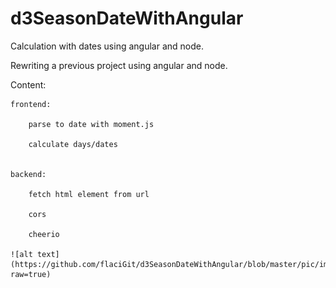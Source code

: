 # d3SeasonDateWithAngular
Calculation with dates using angular and node.

Rewriting a previous project using angular and node.

Content:

	frontend:
  
		parse to date with moment.js
    
		calculate days/dates
		
		
	backend:
  
		fetch html element from url
    
		cors
    
		cheerio
		
    ![alt text](https://github.com/flaciGit/d3SeasonDateWithAngular/blob/master/pic/img.png?raw=true)

